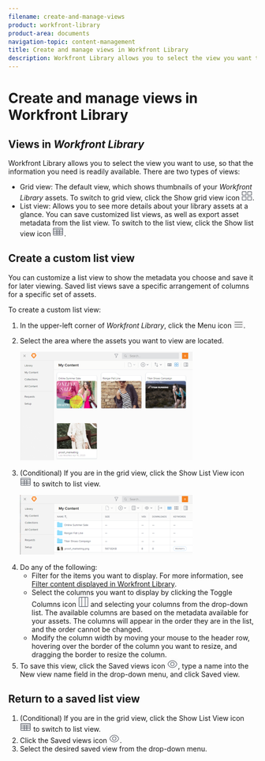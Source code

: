 ```yaml
---
filename: create-and-manage-views
product: workfront-library
product-area: documents
navigation-topic: content-management
title: Create and manage views in Workfront Library
description: Workfront Library allows you to select the view you want to use, so that the information you need is readily available. There are two types of views:
---
```


# Create and manage views in Workfront Library

## Views in *Workfront Library*

Workfront Library allows you to select the view you want to use, so that the information you need is readily available. There are two types of views:

<ul> 
 <li><span class="bold">Grid view</span><span class="bold">:</span> The default view, which shows thumbnails of your <em>Workfront Library</em> assets. To switch to grid view, click the <span class="bold">Show grid view</span> icon <img src="assets/grid-view-icon.png">.</li> 
 <li><span class="bold">List view</span><span class="bold">:</span> Allows you to see more details about your library assets at a glance. You can save customized list views, as well as export asset metadata from the list view. To switch to the list view, click the <span class="bold">Show list view</span> icon <img src="assets/list-view-icon.png">.</li> 
</ul>

## Create a custom list view

You can customize a list view to show the metadata you choose and save it for later viewing. Saved list views save a specific arrangement of columns for a specific set of assets.

To create a custom list view:

<ol> 
 <li value="1"> <p>In the upper-left corner of <em>Workfront Library</em>, click the <span class="bold">Menu</span> icon <img src="assets/library-menu-icon.png">.</p> </li> 
 <li value="2"> <p>Select the area where the assets you want to view are located.</p> <p> <img src="assets/grid-view-match-list-view-350x220.png" style="width: 350;height: 220;"> </p> </li> 
 <li value="3"> <p>(Conditional) If you are in the grid view, click the <span class="bold">Show List View</span> icon <img src="assets/list-view-icon.png"> to switch to list view.</p> <p> <img src="assets/list-view-350x121.png" style="width: 350;height: 121;"> </p> </li> 
 <li value="4">Do any of the following:
  <ul>
   <li>Filter for the items you want to display. For more information, see <a href="../../workfront-library/content-management/basics/filter-content-displayed.md" class="MCXref xref">Filter content displayed in Workfront Library</a>.</li>
   <li>Select the columns you want to display by clicking the <span class="bold">Toggle Columns</span> icon <img src="assets/columns-icon.png"> and selecting your columns from the drop-down list. The available columns are based on the metadata available for your assets. The columns will appear in the order they are in the list, and the order cannot be changed.</li>
   <li>Modify the column width by moving your mouse to the header row, hovering over the border of the column you want to resize, and dragging the border to resize the column.</li>
  </ul></li> 
 <li value="5">To save this view, click the <span class="bold">Saved views</span> icon <img src="assets/saved-views-icon.png">, type a name into the <span class="bold">New view name</span> field in the drop-down menu, and click <span class="bold">Saved view</span>.</li> 
</ol>

## Return to a saved list view

<ol> 
 <li value="1">(Conditional) If you are in the grid view, click the <span class="bold">Show List View</span> icon <img src="assets/list-view-icon.png"> to switch to list view.</li> 
 <li value="2">Click the <span class="bold">Saved views</span> icon <img src="assets/saved-views-icon.png">.</li> 
 <li value="3">Select the desired saved view from the drop-down menu.</li> 
</ol>

&nbsp;
